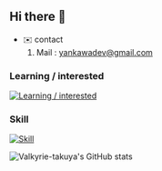 <!--
**Valkyrie-takuya/Valkyrie-takuya** is a ✨ _special_ ✨ repository because its `README.md` (this file) appears on your GitHub profile.

Here are some ideas to get you started:

- 🔭 I’m currently working on ...
- 🌱 I’m currently learning ...
- 👯 I’m looking to collaborate on ...
- 🤔 I’m looking for help with ...
- 💬 Ask me about ...
- 📫 How to reach me: ...
- 😄 Pronouns: ...
- ⚡ Fun fact: ...
-->
## Hi there 👋

- ✉️ contact
  1. Mail : [yankawadev@gmail.com](mailto://yankawadev@gmail.com)
     
### Learning / interested
[![Learning / interested](https://skillicons.dev/icons?i=openstack,go,ts,nextjs,react,angular,htmx,tailwind&perline=4)](https://skillicons.dev)

### Skill
[![Skill](https://skillicons.dev/icons?i=bash,docker,vscode,github,md,regex,py,fastapi,django,tensorflow,pytorch,selenium&perline=4)](https://skillicons.dev)


![Valkyrie-takuya's GitHub stats](https://github-readme-stats.vercel.app/api?username=Valkyrie-takuya&show_icons=true&theme=cobalt)
